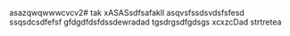 asazqwqwwwcvcv2# tak
xASASsdfsafakll
asqvsfssdsvdsfsfesd
ssqsdcsdfefsf
gfdgdfdsfdssdewradad
tgsdrgsdfgdsgs
xcxzcDad
strtretea
